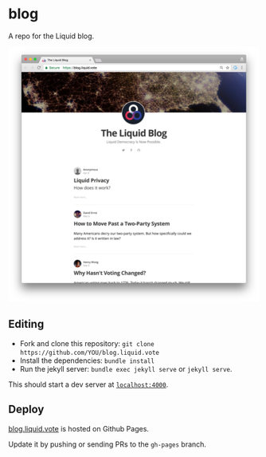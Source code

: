 blog
========

A repo for the Liquid blog.

[<img src="/assets/images/screenshot3.png" title="screenshot" width="730px" />](https://blog.liquid.vote)

Editing
---
- Fork and clone this repository: `git clone https://github.com/YOU/blog.liquid.vote`
- Install the dependencies: `bundle install`
- Run the jekyll server: `bundle exec jekyll serve` or `jekyll serve`.

This should start a dev server at [`localhost:4000`](http://localhost:4000).

Deploy
---
[blog.liquid.vote](https://blog.liquid.vote) is hosted on Github Pages.

Update it by pushing or sending PRs to the `gh-pages` branch.
